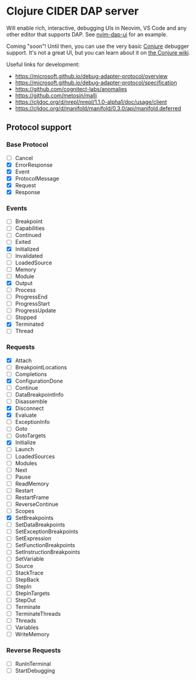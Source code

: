 # Clojure CIDER DAP server

Will enable rich, interactive, debugging UIs in Neovim, VS Code and any other
editor that supports DAP. See [nvim-dap-ui][nvim-dap-ui] for an example.

Coming "soon"! Until then, you can use the very basic [Conjure][conjure]
debugger support. It's not a great UI, but you can learn about it on
[the Conjure wiki][conjure-wiki].

Useful links for development:

- https://microsoft.github.io/debug-adapter-protocol/overview
- https://microsoft.github.io/debug-adapter-protocol/specification
- https://github.com/cognitect-labs/anomalies
- https://github.com/metosin/malli
- https://cljdoc.org/d/nrepl/nrepl/1.1.0-alpha1/doc/usage/client
- https://cljdoc.org/d/manifold/manifold/0.3.0/api/manifold.deferred

## Protocol support

### Base Protocol

- [ ] Cancel
- [x] ErrorResponse
- [x] Event
- [x] ProtocolMessage
- [x] Request
- [x] Response

### Events

- [ ] Breakpoint
- [ ] Capabilities
- [ ] Continued
- [ ] Exited
- [x] Initialized
- [ ] Invalidated
- [ ] LoadedSource
- [ ] Memory
- [ ] Module
- [x] Output
- [ ] Process
- [ ] ProgressEnd
- [ ] ProgressStart
- [ ] ProgressUpdate
- [ ] Stopped
- [x] Terminated
- [ ] Thread

### Requests

- [x] Attach
- [ ] BreakpointLocations
- [ ] Completions
- [x] ConfigurationDone
- [ ] Continue
- [ ] DataBreakpointInfo
- [ ] Disassemble
- [x] Disconnect
- [x] Evaluate
- [ ] ExceptionInfo
- [ ] Goto
- [ ] GotoTargets
- [x] Initialize
- [ ] Launch
- [ ] LoadedSources
- [ ] Modules
- [ ] Next
- [ ] Pause
- [ ] ReadMemory
- [ ] Restart
- [ ] RestartFrame
- [ ] ReverseContinue
- [ ] Scopes
- [x] SetBreakpoints
- [ ] SetDataBreakpoints
- [ ] SetExceptionBreakpoints
- [ ] SetExpression
- [ ] SetFunctionBreakpoints
- [ ] SetInstructionBreakpoints
- [ ] SetVariable
- [ ] Source
- [ ] StackTrace
- [ ] StepBack
- [ ] StepIn
- [ ] StepInTargets
- [ ] StepOut
- [ ] Terminate
- [ ] TerminateThreads
- [ ] Threads
- [ ] Variables
- [ ] WriteMemory

### Reverse Requests

- [ ] RunInTerminal
- [ ] StartDebugging

[nvim-dap-ui]: https://github.com/rcarriga/nvim-dap-ui
[conjure]: https://github.com/Olical/conjure
[conjure-wiki]: https://github.com/Olical/conjure/wiki/Clojure-nREPL-CIDER-debugger
